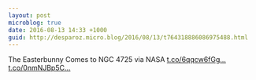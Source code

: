 ```yaml
---
layout: post
microblog: true
date: 2016-08-13 14:33 +1000
guid: http://desparoz.micro.blog/2016/08/13/t764318886086975488.html
---
```

The Easterbunny Comes to NGC 4725 via NASA [t.co/6qqcw6fGg...](https://t.co/6qqcw6fGgQ) [t.co/0nmNJBp5C...](https://t.co/0nmNJBp5Cp)
